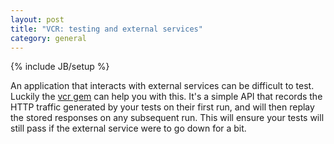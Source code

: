 ```yaml
---
layout: post
title: "VCR: testing and external services"
category: general
---
```

{% include JB/setup %}

An application that interacts with external services can be difficult to test. Luckily the [vcr gem](https://github.com/vcr/vcr) can help you with this. It's a simple API that records the HTTP traffic generated by your tests on their first run, and will then replay the stored responses on any subsequent run. This will ensure your tests will still pass if the external service were to go down for a bit.
